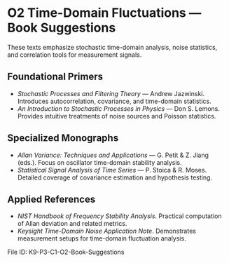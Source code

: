 # O2 Time-Domain Fluctuations — Book Suggestions

These texts emphasize stochastic time-domain analysis, noise statistics, and correlation tools for measurement signals.

## Foundational Primers
- *Stochastic Processes and Filtering Theory* — Andrew Jazwinski. Introduces autocorrelation, covariance, and time-domain statistics.
- *An Introduction to Stochastic Processes in Physics* — Don S. Lemons. Provides intuitive treatments of noise sources and Poisson statistics.

## Specialized Monographs
- *Allan Variance: Techniques and Applications* — G. Petit & Z. Jiang (eds.). Focus on oscillator time-domain stability analysis.
- *Statistical Signal Analysis of Time Series* — P. Stoica & R. Moses. Detailed coverage of covariance estimation and hypothesis testing.

## Applied References
- *NIST Handbook of Frequency Stability Analysis*. Practical computation of Allan deviation and related metrics.
- *Keysight Time-Domain Noise Application Note*. Demonstrates measurement setups for time-domain fluctuation analysis.

File ID: K9-P3-C1-O2-Book-Suggestions
